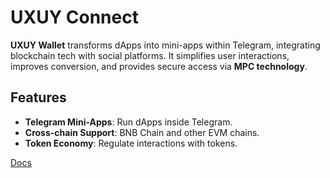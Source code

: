 # UXUY Connect 

**UXUY Wallet** transforms dApps into mini-apps within Telegram, integrating blockchain tech with social platforms. It simplifies user interactions, improves conversion, and provides secure access via **MPC technology**.

## Features

- **Telegram Mini-Apps**: Run dApps inside Telegram.
- **Cross-chain Support**: BNB Chain and other EVM chains.
- **Token Economy**: Regulate interactions with tokens.


[Docs](https://docs.uxuy.com/uxuy-connect/quickstart/)
